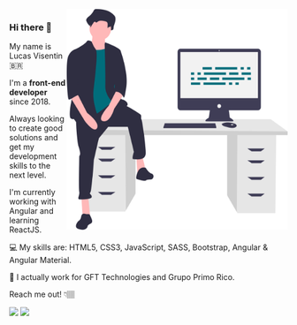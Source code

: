 <img src="https://raw.githubusercontent.com/lvisentin/lvisentin/main/programmer.svg" width="400px" height="400px" align="right">

### Hi there 👋

My name is Lucas Visentin 🇧🇷

I'm a **front-end developer** since 2018.

Always looking to create good solutions and get my development skills to the next level.

I'm currently working with Angular and learning ReactJS.

💻 My skills are: HTML5, CSS3, JavaScript, SASS, Bootstrap, Angular & Angular Material.

💼 I actually work for GFT Technologies and Grupo Primo Rico.

Reach me out! 👇🏽

<p align="left">
  <a href="https://www.instagram.com/_lvisentin/" alt="Instagram">
  <img src="https://img.shields.io/badge/-Instagram-DF0174?style=for-the-badge&logo=instagram&logoColor=white&link=https://www.instagram.com/iuricoding/"/></a>
  
  <a href="https://www.linkedin.com/in/lvisentin" alt="Linkedin">
  <img src="https://img.shields.io/badge/-Linkedin-0e76a8?style=for-the-badge&logo=Linkedin&logoColor=white&link=https://www.linkedin.com/in/iuricode" /></a>

</p>  


<!--
**lvisentin/lvisentin** is a ✨ _special_ ✨ repository because its `README.md` (this file) appears on your GitHub profile. 

Here are some ideas to get you started:

